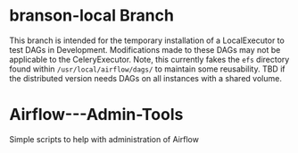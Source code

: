 # branson-local Branch
This branch is intended for the temporary installation of a LocalExecutor to test DAGs in Development.
Modifications made to these DAGs may not be applicable to the CeleryExecutor.
Note, this currently fakes the `efs` directory found within `/usr/local/airflow/dags/` to maintain some reusability. TBD if the distributed version needs DAGs on all instances with a shared volume.

# Airflow---Admin-Tools
Simple scripts to help with administration of Airflow
